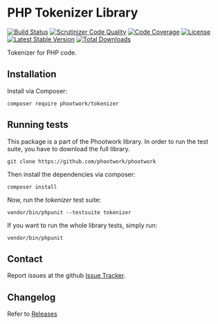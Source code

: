 # PHP Tokenizer Library

[![Build Status](https://travis-ci.org/phootwork/phootwork.svg?branch=master)](https://travis-ci.org/phootwork/phootwork)
[![Scrutinizer Code Quality](https://scrutinizer-ci.com/g/phootwork/phootwork/badges/quality-score.png?b=master)](https://scrutinizer-ci.com/g/phootwork/phootwork/?branch=master)
[![Code Coverage](https://scrutinizer-ci.com/g/phootwork/phootwork/badges/coverage.png?b=master)](https://scrutinizer-ci.com/g/phootwork/phootwork/?branch=master)
[![License](https://img.shields.io/github/license/phootwork/tokenizer.svg?style=flat-square)](https://packagist.org/packages/phootwork/tokenizer)
[![Latest Stable Version](https://img.shields.io/packagist/v/phootwork/tokenizer.svg?style=flat-square)](https://packagist.org/packages/phootwork/tokenizer)
[![Total Downloads](https://img.shields.io/packagist/dt/phootwork/tokenizer.svg?style=flat-square&colorB=007ec6)](https://packagist.org/packages/phootwork/tokenizer)<br>

Tokenizer for PHP code.

## Installation

Install via Composer:

```
composer require phootwork/tokenizer
```

## Running tests

This package is a part of the Phootwork library. In order to run the test suite, you have to download the full library.

```
git clone https://github.com/phootwork/phootwork
```
Then install the dependencies via composer:

```
composer install
```
Now, run the *tokenizer* test suite:

```
vendor/bin/phpunit --testsuite tokenizer
```
If you want to run the whole library tests, simply run:

```
vendor/bin/phpunit
```

## Contact

Report issues at the github [Issue Tracker](https://github.com/phootwork/phootwork/issues).

## Changelog

Refer to [Releases](https://github.com/phootwork/phootwork/releases)
